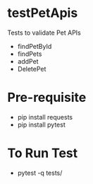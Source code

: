# testPetApis
Tests to validate Pet APIs
* findPetById
* findPets
* addPet
* DeletePet

# Pre-requisite
* pip install requests
* pip install pytest

# To Run Test
* pytest -q tests/

